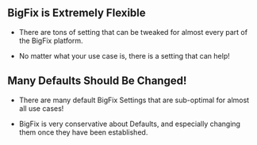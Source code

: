 
## BigFix is Extremely Flexible

- There are tons of setting that can be tweaked for almost every part of the BigFix platform.

- No matter what your use case is, there is a setting that can help!

## Many Defaults Should Be Changed!

- There are many default BigFix Settings that are sub-optimal for almost all use cases!

- BigFix is very conservative about Defaults, and especially changing them once they have been established.

